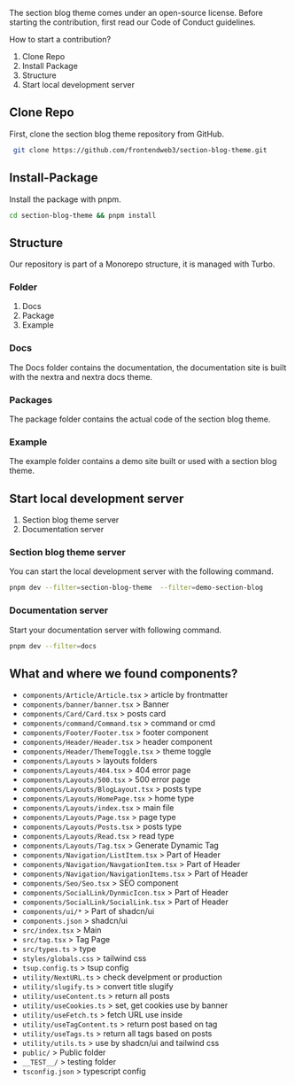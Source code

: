 The section blog theme comes under an open-source license. Before starting the contribution, first read our Code of Conduct guidelines.

How to start a contribution?
1. Clone Repo
2. Install Package
3. Structure
4. Start local development server

## Clone Repo
First, clone the section blog theme repository from GitHub.
```bash
 git clone https://github.com/frontendweb3/section-blog-theme.git
```

## Install-Package
Install the package with pnpm.

```bash
cd section-blog-theme && pnpm install
```

## Structure
Our repository is part of a Monorepo structure, it is managed with Turbo. 

### Folder
1. Docs
2. Package
3. Example

### Docs
The Docs folder contains the documentation, the documentation site is built with the nextra and nextra docs theme.

### Packages
The package folder contains the actual code of the section blog theme.

### Example
The example folder contains a demo site built or used with a section blog theme.


## Start local development server
1. Section blog theme server
2. Documentation server

### Section blog theme server
You can start the local development server with the following command.

```bash
pnpm dev --filter=section-blog-theme  --filter=demo-section-blog
```
### Documentation server
Start your documentation server with following command.

```bash
pnpm dev --filter=docs
```
## What and where we found components?

* `components/Article/Article.tsx` > article by frontmatter
* `components/banner/banner.tsx` > Banner
* `components/Card/Card.tsx` > posts card
* `components/command/Command.tsx` > command or cmd
* `components/Footer/Footer.tsx` > footer component
* `components/Header/Header.tsx` > header component
* `components/Header/ThemeToggle.tsx` > theme toggle
* `components/Layouts` > layouts folders
* `components/Layouts/404.tsx` > 404 error page
* `components/Layouts/500.tsx` > 500 error page
* `components/Layouts/BlogLayout.tsx` > posts type
* `components/Layouts/HomePage.tsx` > home type
* `components/Layouts/index.tsx` > main file
* `components/Layouts/Page.tsx` > page type
* `components/Layouts/Posts.tsx` > posts type
* `components/Layouts/Read.tsx` > read type
* `components/Layouts/Tag.tsx` > Generate Dynamic Tag
* `components/Navigation/ListItem.tsx` > Part of Header
* `components/Navigation/NavgationItem.tsx` > Part of Header
* `components/Navigation/NavigationItems.tsx` > Part of Header
* `components/Seo/Seo.tsx` > SEO component
* `components/SocialLink/DynmicIcon.tsx` > Part of Header
* `components/SocialLink/SocialLink.tsx` > Part of Header
* `components/ui/*` > Part of shadcn/ui
* `components.json` > shadcn/ui
* `src/index.tsx` > Main 
* `src/tag.tsx` > Tag Page
* `src/types.ts` > type 
* `styles/globals.css` > tailwind css
* `tsup.config.ts` > tsup config
* `utility/NextURL.ts` > check develpment or production
* `utility/slugify.ts` > convert title slugify 
* `utility/useContent.ts` > return all posts
* `utility/useCookies.ts` > set, get cookies use by banner
* `utility/useFetch.ts` > fetch URL use inside 
* `utility/useTagContent.ts` > return post based on tag
* `utility/useTags.ts` > return all tags based on posts
* `utility/utils.ts` > use by shadcn/ui and tailwind css
* `public/` > Public folder
* `__TEST__/` > testing folder
* `tsconfig.json` >  typescript config


